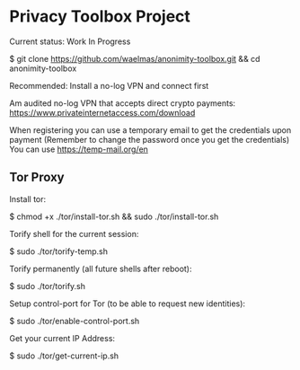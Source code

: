 # Privacy Toolbox Project


Current status: Work In Progress






$ git clone https://github.com/waelmas/anonimity-toolbox.git && cd anonimity-toolbox





Recommended: Install a no-log VPN and connect first

Am audited no-log VPN that accepts direct crypto payments:
https://www.privateinternetaccess.com/download

When registering you can use a temporary email to get the credentials upon payment
(Remember to change the password once you get the credentials)
You can use https://temp-mail.org/en




## Tor Proxy

Install tor:

$ chmod +x ./tor/install-tor.sh && sudo ./tor/install-tor.sh


Torify shell for the current session:

$ sudo ./tor/torify-temp.sh


Torify permanently (all future shells after reboot):

$ sudo ./tor/torify.sh


Setup control-port for Tor (to be able to request new identities):

$ sudo ./tor/enable-control-port.sh


Get your current IP Address:

$ sudo ./tor/get-current-ip.sh